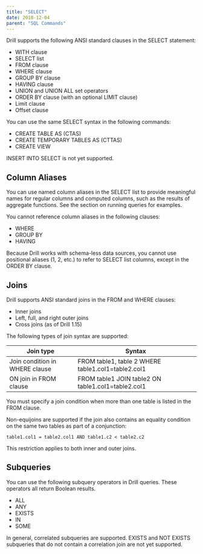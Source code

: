 ```yaml
---
title: "SELECT"
date: 2018-12-04
parent: "SQL Commands"
---
```

Drill supports the following ANSI standard clauses in the SELECT statement:

  * WITH clause
  * SELECT list
  * FROM clause
  * WHERE clause
  * GROUP BY clause
  * HAVING clause
  * UNION and UNION ALL set operators
  * ORDER BY clause (with an optional LIMIT clause)
  * Limit clause
  * Offset clause

You can use the same SELECT syntax in the following commands:

  * CREATE TABLE AS (CTAS)
  * CREATE TEMPORARY TABLES AS (CTTAS)
  * CREATE VIEW

INSERT INTO SELECT is not yet supported.

## Column Aliases

You can use named column aliases in the SELECT list to provide meaningful
names for regular columns and computed columns, such as the results of
aggregate functions. See the section on running queries for examples.

You cannot reference column aliases in the following clauses:

  * WHERE
  * GROUP BY
  * HAVING

Because Drill works with schema-less data sources, you cannot use positional
aliases (1, 2, etc.) to refer to SELECT list columns, except in the ORDER BY
clause.

## Joins

Drill supports ANSI standard joins in the FROM and WHERE clauses:

  * Inner joins
  * Left, full, and right outer joins
  * Cross joins (as of Drill 1.15)

The following types of join syntax are supported:

| Join type                      | Syntax                                             |
|--------------------------------|----------------------------------------------------|
| Join condition in WHERE clause | FROM table1, table 2 WHERE table1.col1=table2.col1 |
| ON join in FROM clause         | FROM table1 JOIN table2 ON table1.col1=table2.col1 |


You must specify a join condition when more than one table is listed in the FROM clause.

Non-equijoins are supported if the join also contains an equality condition on
the same two tables as part of a conjunction:

    table1.col1 = table2.col1 AND table1.c2 < table2.c2

This restriction applies to both inner and outer joins.

## Subqueries

You can use the following subquery operators in Drill queries. These operators
all return Boolean results.

  * ALL
  * ANY
  * EXISTS
  * IN
  * SOME

In general, correlated subqueries are supported. EXISTS and NOT EXISTS
subqueries that do not contain a correlation join are not yet supported.

